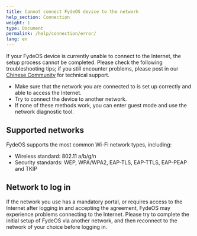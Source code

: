 ```yaml
---
title: Cannot connect FydeOS device to the network
help_section: Connection
weight: 1
type: Document
permalink: /help/connection/error/
lang: en
---
```


If your FydeOS device is currently unable to connect to the Internet, the setup process cannot be completed. Please check the following troubleshooting tips; if you still encounter problems, please post in our [Chinese Community](https://community.fydeos.com/) for technical support.

- Make sure that the network you are connected to is set up correctly and able to access the Internet.
- Try to connect the device to another network.
- If none of these methods work, you can enter guest mode and use the network diagnostic tool.

## Supported networks

FydeOS supports the most common Wi-Fi network types, including:

- Wireless standard: 802.11 a/b/g/n
- Security standards: WEP, WPA/WPA2, EAP-TLS, EAP-TTLS, EAP-PEAP and TKIP

## Network to log in

If the network you use has a mandatory portal, or requires access to the Internet after logging in and accepting the agreement, FydeOS may experience problems connecting to the Internet. Please try to complete the initial setup of FydeOS via another network, and then reconnect to the network of your choice before logging in.
